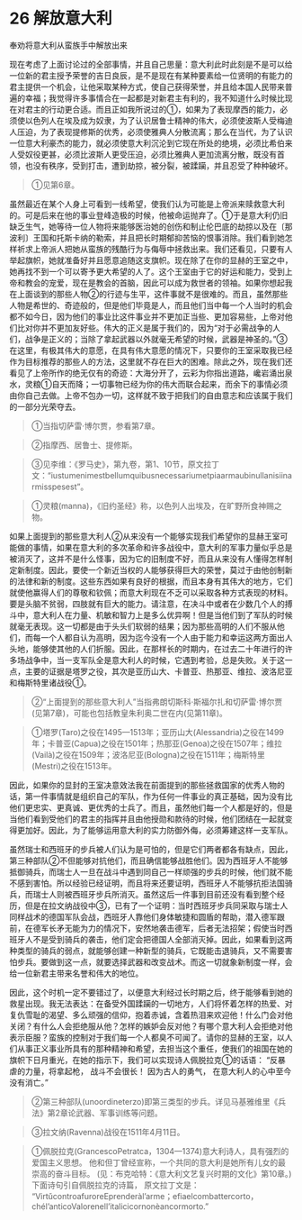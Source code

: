 # 26 解放意大利

奉劝将意大利从蛮族手中解放出来

现在考虑了上面讨论过的全部事情，并且自己思量：意大利此时此刻是不是可以给一位新的君主授予荣誉的吉日良辰，是不是现在有某种要素给一位贤明的有能力的君主提供一个机会，让他采取某种方式，使自己获得荣誉，并且给本国人民带来普遍的幸福；我觉得许多事情合在一起都是对新君主有利的，我不知道什么时候比现在对君主的行动更合适。而且正如我所说过的①，如果为了表现摩西的能力，必须使以色列人在埃及成为奴隶，为了认识居鲁士精神的伟大，必须使波斯人受梅迪人压迫，为了表现提修斯的优秀，必须使雅典人分散流离；那么在当代，为了认识一位意大利豪杰的能力，就必须使意大利沉沦到它现在所处的绝境，必须比希伯来人受奴役更甚，必须比波斯人更受压迫，必须比雅典人更加流离分散，既没有首领，也没有秩序，受到打击，遭到劫掠，被分裂，被蹂躏，并且忍受了种种破坏。

>①见第6章。

虽然最近在某个人身上可看到一线希望，使我们认为可能是上帝派来赎救意大利的。可是后来在他的事业登峰造极的时候，他被命运抛弃了。①于是意大利仍旧缺乏生气，她等待一位人物将来能够医治她的创伤和制止伦巴底的劫掠以及在〔那波利〕王国和托斯卡纳的勒索，并且把长时期郁抑苦恼的恨事消除。我们看到她怎样祈求上帝派人把她从蛮族的残酷行为与侮辱中拯救出来。我们还看见，只要有人举起旗帜，她就准备好并且愿意追随这支旗帜。现在除了在你的显赫的王室之中，她再找不到一个可以寄予更大希望的人了。这个王室由于它的好运和能力，受到上帝和教会的宠爱，现在是教会的首脑，因此可以成为救世者的领袖。如果你想起我在上面谈到的那些人物②的行迹与生平，这件事就不是很难的。而且，虽然那些人物是希世的、奇迹般的，但是他们毕竟是人，而且他们当中每一个人当时的机会都不如今日，因为他们的事业比这件事业并不更加正当些、更加容易些，上帝对他们比对你并不更加友好些。伟大的正义是属于我们的，因为“对于必需战争的人们，战争是正义的；当除了拿起武器以外就毫无希望的时候，武器是神圣的。”③在这里，有极其伟大的意愿，在具有伟大意愿的情况下，只要你的王室采取我已经作为目标推荐的那些人的方法，这里就不存在巨大的困难。除此之外，现在我们还看见了上帝所作的绝无仅有的奇迹：大海分开了，云彩为你指出道路，巉岩涌出泉水，灵粮①自天而降；一切事物已经为你的伟大而联合起来，而余下的事情必须由你自己去做。上帝不包办一切，这样就不致于把我们的自由意志和应该属于我们的一部分光荣夺去。

>①当指切萨雷·博尔贾，参看第7章。

>②指摩西、居鲁士、提修斯。

>③见李维：《罗马史》，第九卷，第1、10节，原文拉丁文：“iustumenimestbellumquibusnecessariumetpiaarmaubinullanisiinarmisspesest”。

>①灵粮(manna)，《旧约圣经》称，以色列人出埃及，在旷野所食神赐之物。

如果上面提到的那些意大利人②从来没有一个能够实现我们希望你的显赫王室可能做的事情，如果在意大利的多次革命和许多战役中，意大利的军事力量似乎总是被消灭了，这并不是什么怪事，因为它的旧制度不好，而且从来没有人懂得怎样制定新制度。因此，要使一个新近当权的人能够获得巨大的荣誉，莫过于由他创制新的法律和新的制度。这些东西如果有良好的根据，而且本身有其伟大的地方，它们就使他赢得人们的尊敬和钦佩；而意大利现在不乏可以采取各种方式表现的材料。要是头脑不贫弱，四肢就有巨大的能力。请注意，在决斗中或者在少数几个人的搏斗中，意大利人在力量、机敏和智力上是多么优异啊！但是当他们到了军队的时候就毫无表现。这一切都是由于头头们软弱的结果；因为那些高明的人们不服从他们，而每一个人都自认为高明，因为迄今没有一个人由于能力和幸运这两方面出人头地，能够使其他的人们折服。因此，在那样长的时期内，在过去二十年进行的许多场战争中，当一支军队全是意大利人的时候，它遇到考验，总是失败。关于这一点，主要的证据是塔罗之役，其次是亚历山大、卡普亚、热那亚、维拉、波洛尼亚和梅斯特里诸战役①。

>②“上面提到的那些意大利人”当指弗朗切斯科·斯福尔扎和切萨雷·博尔贾(见第7章)，可能也包括教皇朱利奥二世在内(见第11章)。

>①塔罗(Taro)之役在1495—1513年；亚历山大(Alessandria)之役在1499年；卡普亚(Capua)之役在1501年；热那亚(Genoa)之役在1507年；维拉(Vailà)之役在1509年；波洛尼亚(Bologna)之役在1511年；梅斯特里(Mestri)之役在1513年。

因此，如果你的显封的王室决意效法我在前面提到的那些拯救国家的优秀人物的话，第一件事情就是组织自己的军队，作为任何一件事业的真正基础，因为没有比他们更忠实、更真诚、更优秀的士兵了。而且，虽然他们每一个人都是好的，但是当他们看到受他们的君主的指挥并且由他授勋和款待的时候，他们团结在一起就变得更加好。因此，为了能够运用意大利的实力防御外侮，必须筹建这样一支军队。

虽然瑞士和西班牙的步兵被人们认为是可怕的，但是它们两者都各有缺点，因此，第三种部队②不但能够对抗他们，而且确信能够战胜他们。因为西班牙人不能够抵御骑兵，而瑞士人一旦在战斗中遇到同自己一样顽强的步兵的时候，他们就不能不感到害怕。所以经验已经证明，而且将来还要证明，西班牙人不能够抗拒法国骑兵，而瑞士人则被西班牙步兵所消灭。虽然这后一件事到目前还没有看到整个经历，但是在拉文纳战役中③，已有了一个证明：当时西班牙步兵同采取与瑞士人同样战术的德国军队会战，西班牙人靠他们身体敏捷和圆盾的帮助，潜入德军跟前，在德军长矛无能为力的情况下，安然地袭击德军，后者无法招架；假使当时西班牙人不是受到骑兵的袭击，他们定会把德国人全部消灭掉。因此，如果看到这两种类型的骑兵的弱点，就能够创建一种新型的骑兵，它既能击退骑兵，又不需要害怕步兵。要做到这一点，就要选择武器和改变战术。而这一切就象新制度一样，会给一位新君主带来名誉和伟大的地位。

因此，这个时机一定不要错过了，以便意大利经过长时期之后，终于能够看到她的救星出现。我无法表达：在备受外国蹂躏的一切地方，人们将怀着怎样的热爱、对复仇雪耻的渴望、多么顽强的信仰，抱着赤诚，含着热泪来欢迎他！什么门会对他关闭？有什么人会拒绝服从他？怎样的嫉妒会反对他？有哪个意大利人会拒绝对他表示臣服？蛮族的控制对于我们每一个人都臭不可闻了。请你的显赫的王室，以人们从事正义事业所具有的那种精神和希望，去担当这个重任，使我们的祖国在她的旗帜下日月重光，在她的指示下，我们可以实现诗人佩脱拉克①的话语：
“反暴虐的力量，将拿起枪，
战斗不会很长！
因为古人的勇气，
在意大利人的心中至今没有消亡。”

>②第三种部队(unoordineterzo)即第三类型的步兵。详见马基雅维里《兵法》第2章论武器、军事训练等问题。

>③拉文纳(Ravenna)战役在1511年4月11日。

>①佩脱拉克(GrancescoPetratca，1304—1374)意大利诗人，具有强烈的爱国主义思想。
他和但丁曾经宣称，一个共同的意大利是她所有儿女的最崇高的奋斗目标。
(见：布克哈特：《意大利文艺复兴时期的文化》第10章。)下面诗句引自佩脱拉克的诗篇，
原文拉丁文是：
“VirtǔcontroafuroreEprenderàl’arme；efiaelcombattercorto，chél’anticoValorenell’italicicornonèancormorto.”
